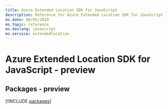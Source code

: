 ```yaml
---
title: Azure Extended Location SDK for JavaScript
description: Reference for Azure Extended Location SDK for JavaScript
ms.date: 06/05/2024
ms.topic: reference
ms.devlang: javascript
ms.service: extendedlocation
---
```

# Azure Extended Location SDK for JavaScript - preview
## Packages - preview
[!INCLUDE [packages](extended-location-index.md)]